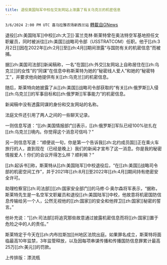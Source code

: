 ```yaml
---
title: 退役美国陆军中校在交友网站上泄露了有关乌克兰的机密信息
---
```

`3/6/2024 2:00 PM UTC 喜马拉雅农场新西兰站` [轉載自GNews](https://gnews.org/articles/2370813)

退役[[zh:美国陆军]]中校[[zh:大卫]]·富兰克林·斯莱特曾在奥法特空军基地担任文职雇员，同时被派往[[zh:美国]]战略司令部（USSTRATCOM）任职。他于[[zh:3月2日]]因在2022年[[zh:2月]]至[[zh:4月]]期间泄露“与国防有关的机密信息”而被捕。

据[[zh:美国司法部]]新闻稿称，一名“在国[[zh:外交]]友网站上自称居住在[[zh:乌克兰]]的女性”的“同谋”在信息中称斯莱特为她的“秘密线人爱人”和她的“秘密特工”，并要求他向她提供有关[[zh:乌克兰]]的机密信息。

随后，斯莱特向她披露了从[[zh:美国]]战略司令部获取的“有关[[zh:俄罗斯]]入侵[[zh:乌克兰]]的军事目标和[[zh:俄罗斯]]军事能力”的机密信息。

新闻稿中没有透露同谋的身份和交友网站的名称。

法庭文件还引用了两人之间的一些聊天记录。

一则信息写道：“[[zh:美国情报部门]]表示，[[zh:俄罗斯]]军队已经100%驻扎在[[zh:乌克兰]]境内。你觉得这个消息可信吗？”

另一则信息写道：“顺便说一句，你是第一个告诉我[[zh:北约成员国]]正在乘火车旅行的人，直到现在（已经是晚上）我们的新闻才宣布了这一消息。你是我的秘密情报爱人！你们的会议开得怎么样？顺利嘛？”

[[zh:起诉书]]称，斯莱特从[[zh:美国陆军]]中校退役后，“在[[zh:美国]]战略司令部的机密空间工作”，并于2021年[[zh:8月]]至2022年[[zh:4月]]期间持有绝密安全许可。

助理检察官[[zh:司法部]][[zh:国家安全部门]]的马修·G·奥尔森将军表示，“据称，斯莱特先生是一名空军文职雇员和退役[[zh:美国陆军]]中校，他故意将机密国防信息传输给另一个人，公然无视他的[[zh:国家]]的安全和他捍卫[[zh:国家]]秘密的誓言。”

他补充说：“[[zh:司法部]]将追究那些故意通过披露机密信息而将[[zh:国家]]置于危险之中的人的责任。”

斯莱特定于今天在[[zh:内布拉斯加]]州地区法院出庭。如果罪名成立，斯莱特将面临最高10年监禁，3年监管释放，以及因每项串谋传播和传播国防信息罪累计最高25万[[zh:美元]]的罚款。

上传排版：漂流瓶
